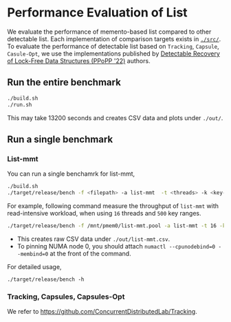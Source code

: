 # Performance Evaluation of List

We evaluate the performance of memento-based list compared to other detectable list. Each implementation of comparison targets exists in [`./src/`](./src). To evaluate the performance of detectable list based on `Tracking`, `Capsule`, `Casule-Opt`, we use the implementations published by [Detectable Recovery of Lock-Free Data Structures (PPoPP '22)](https://dl.acm.org/doi/pdf/10.1145/3503221.3508444) authors.

## Run the entire benchmark

```bash
./build.sh
./run.sh
```

This may take 13200 seconds and creates CSV data and plots under `./out/`.

## Run a single benchmark

### List-mmt

You can run a single benchamrk for list-mmt,

```bash
./build.sh
./target/release/bench -f <filepath> -a list-mmt  -t <threads> -k <key-range> --insert-ratio <insert-ratio> --delete-ratio <delete-ratio> --read-ratio <read-ratio> -o <outpath>
```

For example, following command measure the throughput of `list-mmt` with read-intensive workload, when using `16` threads and `500` key ranges.

```bash
./target/release/bench -f /mnt/pmem0/list-mmt.pool -a list-mmt -t 16 -k 500 --insert-ratio 0.15 --delete-ratio 0.15 --read-ratio 0.7 -o ./out/list-mmt.csv
```

- This creates raw CSV data under `./out/list-mmt.csv`.
- To pinning NUMA node 0, you should attach `numactl --cpunodebind=0 --membind=0` at the front of the command.


For detailed usage,

```
./target/release/bench -h
```

### Tracking, Capsules, Capsules-Opt

We refer to https://github.com/ConcurrentDistributedLab/Tracking.
